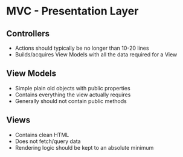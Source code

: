 
# MVC - Presentation Layer

## Controllers
- Actions should typically be no longer than 10-20 lines
- Builds/acquires View Models with all the data required for a View


## View Models
- Simple plain old objects with public properties
- Contains everything the view actually requires 
- Generally should not contain public methods


## Views
- Contains clean HTML
- Does not fetch/query data 
- Rendering logic should be kept to an absolute minimum
